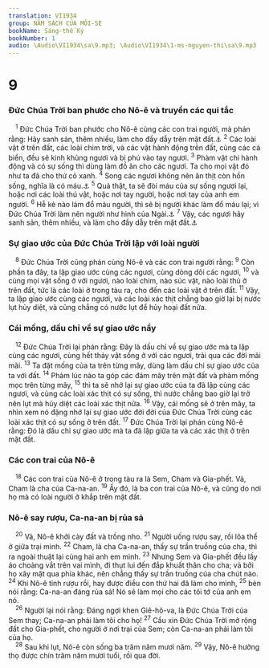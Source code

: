 ```yaml
---
translation: VI1934
group: NĂM SÁCH CỦA MÔI-SE
bookName: Sáng-thế Ký 
bookNumber: 1
audio: \Audio\VI1934\sa\9.mp3; \Audio\VI1934\1-ms-nguyen-thi\sa\9.mp3
---
```


<div class="title"><h1>9</h1><h3>Đức Chúa Trời ban phước cho Nô-ê và truyền các qui tắc</h3></div>
<span class="verse sa_9_1"> <sup>1</sup> Đức Chúa Trời ban phước cho Nô-ê cùng các con trai người, mà phán rằng: Hãy sanh sản, thêm nhiều, làm cho đầy dẫy trên mặt đất.<a data-toggle="tooltip" data-placement="bottom" title="Sa 1:28">⚓</a></span>
<span class="verse sa_9_2"><sup>2</sup> Các loài vật ở trên đất, các loài chim trời, và các vật hành động trên đất, cùng các cá biển, đều sẽ kinh khủng ngươi và bị phú vào tay ngươi. </span>
<span class="verse sa_9_3"><sup>3</sup> Phàm vật chi hành động và có sự sống thì dùng làm đồ ăn cho các ngươi. Ta cho mọi vật đó như ta đã cho thứ cỏ xanh. </span>
<span class="verse sa_9_4"><sup>4</sup> Song các ngươi không nên ăn thịt còn hồn sống, nghĩa là có máu.<a data-toggle="tooltip" data-placement="bottom" title="Le 7:26-27; 17:10-14; 19:26; Phu 12:16,23; 15:23">⚓</a></span>
<span class="verse sa_9_5"><sup>5</sup> Quả thật, ta sẽ đòi máu của sự sống ngươi lại, hoặc nơi các loài thú vật, hoặc nơi tay người, hoặc nơi tay của anh em người. </span>
<span class="verse sa_9_6"><sup>6</sup> Hễ kẻ nào làm đổ máu người, thì sẽ bị người khác làm đổ máu lại; vì Đức Chúa Trời làm nên người như hình của Ngài.<a data-toggle="tooltip" data-placement="bottom" title="Xu 20:13; Sa 1:26">⚓</a></span>
<span class="verse sa_9_7"><sup>7</sup> Vậy, các ngươi hãy sanh sản, thêm nhiều, và làm cho đầy dẫy trên mặt đất.<a data-toggle="tooltip" data-placement="bottom" title="Sa 1:28">⚓</a><br/></span>
<div class="title"><h3>Sự giao ước của Đức Chúa Trời lập với loài người</h3></div>
<span class="verse sa_9_8"> <sup>8</sup> Đức Chúa Trời cũng phán cùng Nô-ê và các con trai người rằng: </span>
<span class="verse sa_9_9"><sup>9</sup> Còn phần ta đây, ta lập giao ước cùng các ngươi, cùng dòng dõi các ngươi, </span>
<span class="verse sa_9_10"><sup>10</sup> và cùng mọi vật sống ở với ngươi, nào loài chim, nào súc vật, nào loài thú ở trên đất, tức là các loài ở trong tàu ra, cho đến các loài vật ở trên đất. </span>
<span class="verse sa_9_11"><sup>11</sup> Vậy, ta lập giao ước cùng các ngươi, và các loài xác thịt chẳng bao giờ lại bị nước lụt hủy diệt, và cũng chẳng có nước lụt để hủy hoại đất nữa. <br/></span>
<div class="title"><h3>Cái mống, dấu chỉ về sự giao ước nầy</h3></div>
<span class="verse sa_9_12"> <sup>12</sup> Đức Chúa Trời lại phán rằng: Đây là dấu chỉ về sự giao ước mà ta lập cùng các ngươi, cùng hết thảy vật sống ở với các ngươi, trải qua các đời mãi mãi. </span>
<span class="verse sa_9_13"><sup>13</sup> Ta đặt mống của ta trên từng mây, dùng làm dấu chỉ sự giao ước của ta với đất. </span>
<span class="verse sa_9_14"><sup>14</sup> Phàm lúc nào ta góp các đám mây trên mặt đất và phàm mống mọc trên từng mây, </span>
<span class="verse sa_9_15"><sup>15</sup> thì ta sẽ nhớ lại sự giao ước của ta đã lập cùng các ngươi, và cùng các loài xác thịt có sự sống, thì nước chẳng bao giờ lại trở nên lụt mà hủy diệt các loài xác thịt nữa. </span>
<span class="verse sa_9_16"><sup>16</sup> Vậy, cái mống sẽ ở trên mây, ta nhìn xem nó đặng nhớ lại sự giao ước đời đời của Đức Chúa Trời cùng các loài xác thịt có sự sống ở trên đất. </span>
<span class="verse sa_9_17"><sup>17</sup> Đức Chúa Trời lại phán cùng Nô-ê rằng: Đó là dấu chỉ sự giao ước mà ta đã lập giữa ta và các xác thịt ở trên mặt đất. <br/></span>
<div class="title"><h3>Các con trai của Nô-ê</h3></div>
<span class="verse sa_9_18"> <sup>18</sup> Các con trai của Nô-ê ở trong tàu ra là Sem, Cham và Gia-phết. Vả, Cham là cha của Ca-na-an. </span>
<span class="verse sa_9_19"><sup>19</sup> Ấy đó, là ba con trai của Nô-ê, và cũng do nơi họ mà có loài người ở khắp trên mặt đất. <br/></span>
<div class="title"><h3>Nô-ê say rượu, Ca-na-an bị rủa sả</h3></div>
<span class="verse sa_9_20"> <sup>20</sup> Vả, Nô-ê khởi cày đất và trồng nho. </span>
<span class="verse sa_9_21"><sup>21</sup> Người uống rượu say, rồi lõa thể ở giữa trại mình. </span>
<span class="verse sa_9_22"><sup>22</sup> Cham, là cha Ca-na-an, thấy sự trần truồng của cha, thì ra ngoài thuật lại cùng hai anh em mình. </span>
<span class="verse sa_9_23"><sup>23</sup> Nhưng Sem và Gia-phết đều lấy áo choàng vắt trên vai mình, đi thụt lui đến đắp khuất thân cho cha; và bởi họ xây mặt qua phía khác, nên chẳng thấy sự trần truồng của cha chút nào. </span>
<span class="verse sa_9_24"><sup>24</sup> Khi Nô-ê tỉnh rượu rồi, hay được điều con thứ hai đã làm cho mình, </span>
<span class="verse sa_9_25"><sup>25</sup> bèn nói rằng: Ca-na-an đáng rủa sả! Nó sẽ làm mọi cho các tôi tớ của anh em nó. <br/></span>
<span class="verse sa_9_26"> <sup>26</sup> Người lại nói rằng: Đáng ngợi khen Giê-hô-va, là Đức Chúa Trời của Sem thay; Ca-na-an phải làm tôi cho họ! </span>
<span class="verse sa_9_27"><sup>27</sup> Cầu xin Đức Chúa Trời mở rộng đất cho Gia-phết, cho người ở nơi trại của Sem; còn Ca-na-an phải làm tôi của họ. <br/></span>
<span class="verse sa_9_28"> <sup>28</sup> Sau khi lụt, Nô-ê còn sống ba trăm năm mươi năm. </span>
<span class="verse sa_9_29"><sup>29</sup> Vậy, Nô-ê hưởng thọ được chín trăm năm mươi tuổi, rồi qua đời. <br/></span>
